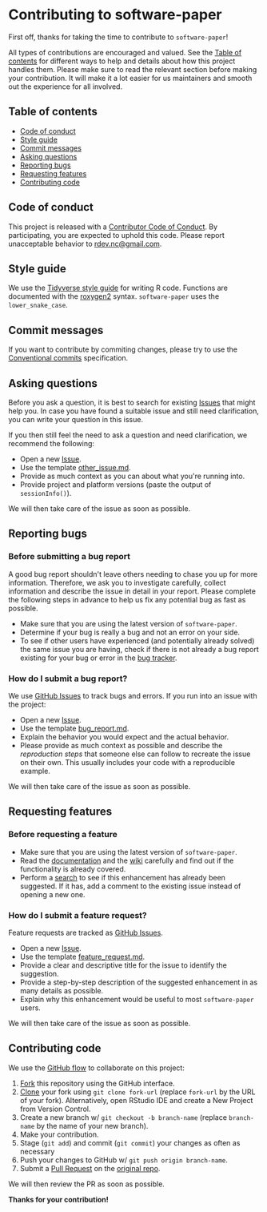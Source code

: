 # Contributing to software-paper

First off, thanks for taking the time to contribute to `software-paper`!

All types of contributions are encouraged and valued. See the 
[Table of contents](#table-of-contents) for different ways to help and details 
about how this project handles them. Please make sure to read the relevant 
section before making your contribution. It will make it a lot easier for us 
maintainers and smooth out the experience for all involved.



## Table of contents

- [Code of conduct](#code-of-conduct)
- [Style guide](#style-guide)
- [Commit messages](#commit-messages)
- [Asking questions](#asking-questions)
- [Reporting bugs](#reporting-bugs)
- [Requesting features](#requesting-features)
- [Contributing code](#contributing-code)



## Code of conduct

This project is released with a [Contributor Code of Conduct](https://github.com/biodiversitydata/software-paper/blob/main/CODE_OF_CONDUCT.md). By participating, you are expected to uphold this code. Please report unacceptable behavior to <rdev.nc@gmail.com>.



## Style guide

We use the [Tidyverse style guide](https://style.tidyverse.org/) for writing R code. Functions are documented with the [roxygen2](https://roxygen2.r-lib.org/articles/roxygen2.html) syntax. `software-paper` uses the `lower_snake_case`.



## Commit messages

If you want to contribute by commiting changes, please try to use the [Conventional commits](https://www.conventionalcommits.org/en/v1.0.0/) specification.



## Asking questions

Before you ask a question, it is best to search for existing [Issues](https://github.com/biodiversitydata/software-paper/issues) that might help you. In case you have found a suitable issue and still need clarification, you can write your question in this issue.

If you then still feel the need to ask a question and need clarification, we recommend the following:

- Open a new [Issue](https://github.com/biodiversitydata/software-paper/issues/new).
- Use the template [other_issue.md](https://github.com/biodiversitydata/software-paper/blob/main/.github/ISSUE_TEMPLATE/other_issue.md).
- Provide as much context as you can about what you're running into.
- Provide project and platform versions (paste the output of `sessionInfo()`).

We will then take care of the issue as soon as possible.



## Reporting bugs



### Before submitting a bug report

A good bug report shouldn't leave others needing to chase you up for more  information. Therefore, we ask you to investigate carefully, collect information and describe the issue in detail in your report. Please complete the following steps in advance to help us fix any potential bug as fast as possible.

- Make sure that you are using the latest version of `software-paper`.
- Determine if your bug is really a bug and not an error on your side.
- To see if other users have experienced (and potentially already solved) the same issue you are having, check if there is not already a bug report existing for your bug or error in the [bug tracker](https://github.com/biodiversitydata/software-paper/issues?q=label%3Abug).



### How do I submit a bug report?

We use [GitHub Issues](https://github.com/biodiversitydata/software-paper/issues) to 
track bugs and errors. If you run into an issue with the project:

- Open a new [Issue](https://github.com/biodiversitydata/software-paper/issues/new).
- Use the template [bug_report.md](https://github.com/biodiversitydata/software-paper/blob/main/.github/ISSUE_TEMPLATE/bug_report.md).
- Explain the behavior you would expect and the actual behavior.
- Please provide as much context as possible and describe the 
*reproduction steps* that someone else can follow to recreate the issue on 
their own. This usually includes your code with a reproducible example.

We will then take care of the issue as soon as possible.



## Requesting features



### Before requesting a feature

- Make sure that you are using the latest version of `software-paper`.
- Read the [documentation](https://github.com/biodiversitydata/software-paper/) and the [wiki](https://github.com/biodiversitydata/software-paper/wiki) carefully and find out if the functionality is already covered.
- Perform a [search](https://github.com/biodiversitydata/software-paper/issues) to see if this enhancement has already been suggested. If it has, add a comment to the existing issue instead of opening a new one.



### How do I submit a feature request?

Feature requests are tracked as [GitHub Issues](https://github.com/biodiversitydata/software-paper/issues).

- Open a new [Issue](https://github.com/biodiversitydata/software-paper/issues/new).
- Use the template [feature_request.md](https://github.com/biodiversitydata/software-paper/blob/main/.github/ISSUE_TEMPLATE/feature_request.md).
- Provide a clear and descriptive title for the issue to identify the suggestion.
- Provide a step-by-step description of the suggested enhancement in as many details as possible.
- Explain why this enhancement would be useful to most `software-paper` users.

We will then take care of the issue as soon as possible.



## Contributing code

We use the [GitHub flow](https://docs.github.com/en/get-started/quickstart/github-flow) to collaborate on this project:


1. [Fork](https://docs.github.com/en/get-started/quickstart/contributing-to-projects) this repository using the GitHub interface.
1. [Clone](https://docs.github.com/en/repositories/creating-and-managing-repositories/cloning-a-repository) your fork using `git clone fork-url` (replace `fork-url` by the URL of your fork). Alternatively, open RStudio IDE and create a New Project from Version Control.
1. Create a new branch w/ `git checkout -b branch-name` (replace `branch-name` by the name of your new branch).
1. Make your contribution.
1. Stage (`git add`) and commit (`git commit`) your changes as often as necessary
1. Push your changes to GitHub w/ `git push origin branch-name`.
3. Submit a [Pull Request](https://docs.github.com/en/get-started/quickstart/contributing-to-projects#making-a-pull-request) on the [original repo](https://github.com/biodiversitydata/software-paper/compare).

We will then review the PR as soon as possible.


**Thanks for your contribution!**
